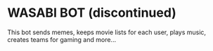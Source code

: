 # WASABI BOT (discontinued)

This bot sends memes, keeps movie lists for each user, plays music, creates teams for gaming and more...
